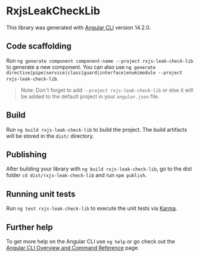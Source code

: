 # RxjsLeakCheckLib

This library was generated with [Angular CLI](https://github.com/angular/angular-cli) version 14.2.0.

## Code scaffolding

Run `ng generate component component-name --project rxjs-leak-check-lib` to generate a new component. You can also use `ng generate directive|pipe|service|class|guard|interface|enum|module --project rxjs-leak-check-lib`.
> Note: Don't forget to add `--project rxjs-leak-check-lib` or else it will be added to the default project in your `angular.json` file. 

## Build

Run `ng build rxjs-leak-check-lib` to build the project. The build artifacts will be stored in the `dist/` directory.

## Publishing

After building your library with `ng build rxjs-leak-check-lib`, go to the dist folder `cd dist/rxjs-leak-check-lib` and run `npm publish`.

## Running unit tests

Run `ng test rxjs-leak-check-lib` to execute the unit tests via [Karma](https://karma-runner.github.io).

## Further help

To get more help on the Angular CLI use `ng help` or go check out the [Angular CLI Overview and Command Reference](https://angular.io/cli) page.
